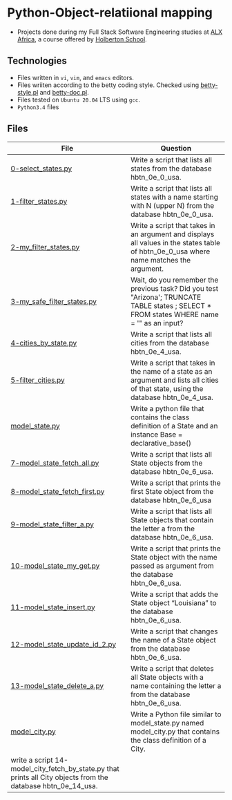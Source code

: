 # Python-Object-relatiional mapping

- Projects done during my Full Stack Software Engineering studies at [ALX Africa](https://www.alxafrica.com/software-engineering-2022/), a course offered by [Holberton School](https://www.holbertonschool.com/).

## Technologies

- Files written in ```vi```, ```vim```, and ```emacs``` editors. 
- Files wriiten according to the betty coding style. Checked using [betty-style.pl](https://github.com/holbertonschool/Betty/blob/master/betty-style.pl) and [betty-doc.pl](https://github.com/holbertonschool/Betty/blob/master/betty-doc.pl).
- Files tested on ```Ubuntu 20.04``` LTS using ```gcc```.
- ```Python3.4``` files 

## Files

| File   | Question |
|--------|------------|
|[0-select_states.py](0-select_states.py)|Write a script that lists all states from the database hbtn_0e_0_usa.|
|[1-filter_states.py](1-filter_states.py)|Write a script that lists all states with a name starting with N (upper N) from the database hbtn_0e_0_usa.|
|[2-my_filter_states.py](2-my_filter_states.py)|Write a script that takes in an argument and displays all values in the states table of hbtn_0e_0_usa where name matches the argument.|
|[3-my_safe_filter_states.py](3-my_safe_filter_states.py)|Wait, do you remember the previous task? Did you test "Arizona'; TRUNCATE TABLE states ; SELECT * FROM states WHERE name = '" as an input?|
|[4-cities_by_state.py](4-cities_by_state.py)|Write a script that lists all cities from the database hbtn_0e_4_usa.|
|[5-filter_cities.py](5-filter_cities.py)|Write a script that takes in the name of a state as an argument and lists all cities of that state, using the database hbtn_0e_4_usa.|
|[model_state.py](model_state.py)|Write a python file that contains the class definition of a State and an instance Base = declarative_base()|
|[7-model_state_fetch_all.py](7-model_state_fetch_all.py)|Write a script that lists all State objects from the database hbtn_0e_6_usa.|
|[8-model_state_fetch_first.py](8-model_state_fetch_first.py)|Write a script that prints the first State object from the database hbtn_0e_6_usa|
|[9-model_state_filter_a.py](9-model_state_filter_a.py)|Write a script that lists all State objects that contain the letter a from the database hbtn_0e_6_usa.|
|[10-model_state_my_get.py](10-model_state_my_get.py)|Write a script that prints the State object with the name passed as argument from the database hbtn_0e_6_usa.|
|[11-model_state_insert.py](11-model_state_insert.py)|Write a script that adds the State object “Louisiana” to the database hbtn_0e_6_usa.|
|[12-model_state_update_id_2.py](12-model_state_update_id_2.py)|Write a script that changes the name of a State object from the database hbtn_0e_6_usa.|
|[13-model_state_delete_a.py](13-model_state_delete_a.py)|Write a script that deletes all State objects with a name containing the letter a from the database hbtn_0e_6_usa.|
|[model_city.py](model_city.py)|Write a Python file similar to model_state.py named model_city.py that contains the class definition of a City.|
write a script 14-model_city_fetch_by_state.py that prints all City objects from the database hbtn_0e_14_usa.|

